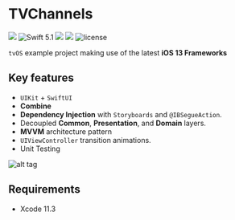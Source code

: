 # TVChannels
![](https://img.shields.io/badge/platforms-tvOS-brightgreen.svg?style=flat)
![Swift 5.1](https://img.shields.io/badge/Swift-5.1-orange.svg) 
![](https://api.travis-ci.org/PPacie/SwipingCarousel.svg?branch=master)
[![](https://img.shields.io/badge/twitter-@ppacie-blue.svg?style=flat)](https://twitter.com/ppacie) 
![license](https://img.shields.io/badge/license-MIT-brightgreen)

`tvOS` example project making use of the latest **iOS 13 Frameworks**

## Key features
* `UIKit` + `SwiftUI`
* **Combine**
* **Dependency Injection** with `Storyboards` and `@IBSegueAction`.
* Decoupled **Common**, **Presentation**, and **Domain** layers.
* **MVVM** architecture pattern 
* `UIViewController` transition animations.
* Unit Testing

![alt tag](https://github.com/PPacie/TVChannels/blob/master/TVChannels.gif)

## Requirements
- Xcode 11.3
